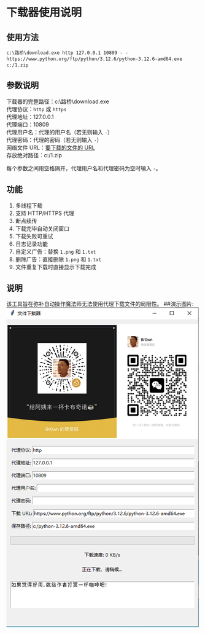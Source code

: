 # 下载器使用说明

## 使用方法
```
c:\路桥\download.exe http 127.0.0.1 10809 - - https://www.python.org/ftp/python/3.12.6/python-3.12.6-amd64.exe c:/1.zip
```
## 参数说明

下载器的完整路径：c:\路桥\download.exe  
代理协议：`http` 或 `https`  
代理地址：127.0.0.1  
代理端口：10809  
代理用户名：代理的用户名（若无则输入 `-`）  
代理密码：代理的密码（若无则输入 `-`）  
网络文件 URL：[要下载的文件的 URL](https://www.python.org/ftp/python/3.12.6/python-3.12.6-amd64.exe)  
存放绝对路径：c:/1.zip

每个参数之间用空格隔开，代理用户名和代理密码为空时输入 `-`。

## 功能

1. 多线程下载
2. 支持 HTTP/HTTPS 代理
3. 断点续传
4. 下载完毕自动关闭窗口
5. 下载失败可重试
6. 日志记录功能
7. 自定义广告：替换 `1.png` 和 `1.txt`
8. 删除广告：直接删除 `1.png` 和 `1.txt`
9. 文件重复下载时直接显示下载完成

## 说明

该工具旨在弥补自动操作魔法师无法使用代理下载文件的局限性。
##演示图片:![下载器界面](https://github.com/BsaLee/luqiao_download/raw/main/%E5%9B%BE%E7%89%87_20241011233616.png)

